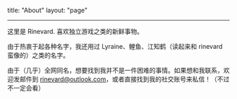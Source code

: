title: "About"
layout: "page"

---

这里是 Rinevard. 喜欢独立游戏之类的新鲜事物。

由于热衷于起各种名字，我还用过 Lyraine、鲤鱼、江知鹤（读起来和 rinevard 蛮像的）之类的名字。

由于（几乎）全网同名，想要找到我并不是一件困难的事情。如果想和我联系，欢迎发邮件到 rinevard@outlook.com，或者直接找到我的社交账号来私信！（不过不一定会看）
